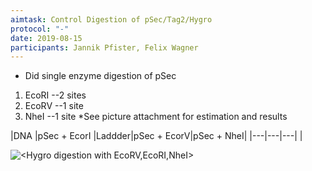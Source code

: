 ```yaml
---
aimtask: Control Digestion of pSec/Tag2/Hygro
protocol: "-"
date: 2019-08-15
participants: Jannik Pfister, Felix Wagner
---
```

* Did single enzyme digestion of pSec
1. EcoRI --2 sites
2. EcoRV --1 site
3. NheI --1 site
*See picture attachment for estimation and results




|DNA |pSec + EcorI |Laddder|pSec + EcorV|pSec + NheI|
|---|---|---|
|


![<Hygro digestion with EcoRV,EcoRI,NheI>](/labjournal-entries/images/WhatsApp_Image_2019-08-15_at_14.53.19.jpeg)
